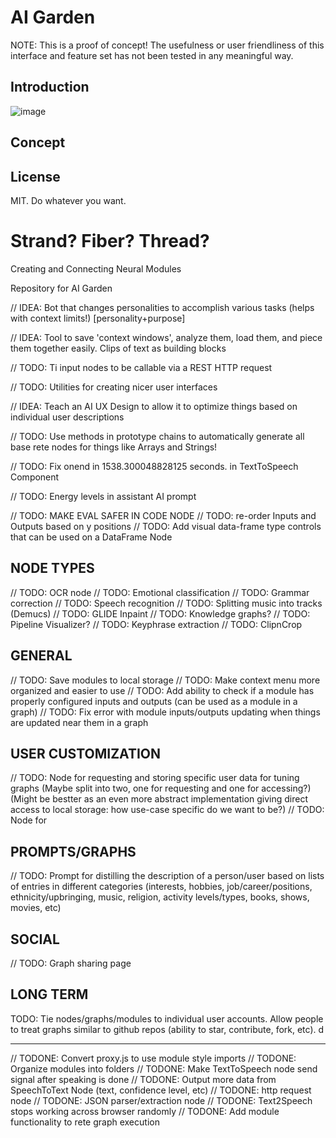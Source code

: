 # AI Garden

NOTE: This is a proof of concept! The usefulness or user friendliness of this interface and feature set has not been tested in any meaningful way.

## Introduction

![image](https://user-images.githubusercontent.com/46331884/229419292-1afd5954-436e-43c1-ba26-a78862b55912.png)


## Concept



## License



MIT. Do whatever you want.





# Strand? Fiber? Thread?

Creating and Connecting Neural Modules

Repository for AI Garden

// IDEA: Bot that changes personalities to accomplish various tasks (helps with context limits!) [personality+purpose]

// IDEA: Tool to save 'context windows', analyze them, load them, and piece them together easily. Clips of text as building blocks

// TODO: Ti input nodes to be callable via a REST HTTP request

// TODO: Utilities for creating nicer user interfaces

// IDEA: Teach an AI UX Design to allow it to optimize things based on individual user descriptions

// TODO: Use methods in prototype chains to automatically generate all base rete nodes for things like Arrays and Strings!

// TODO: Fix onend in 1538.300048828125 seconds. in TextToSpeech Component

// TODO: Energy levels in assistant AI prompt

// TODO: MAKE EVAL SAFER IN CODE NODE
// TODO: re-order Inputs and Outputs based on y positions
// TODO: Add visual data-frame type controls that can be used on a DataFrame Node

## NODE TYPES

// TODO: OCR node
// TODO: Emotional classification
// TODO: Grammar correction
// TODO: Speech recognition
// TODO: Splitting music into tracks (Demucs)
// TODO: GLIDE Inpaint
// TODO: Knowledge graphs?
// TODO: Pipeline Visualizer?
// TODO: Keyphrase extraction
// TODO: ClipnCrop

## GENERAL

// TODO: Save modules to local storage
// TODO: Make context menu more organized and easier to use
// TODO: Add ability to check if a module has properly configured inputs and outputs (can be used as a module in a graph)
// TODO: Fix error with module inputs/outputs updating when things are updated near them in a graph

## USER CUSTOMIZATION

// TODO: Node for requesting and storing specific user data for tuning graphs (Maybe split into two, one for requesting and one for accessing?) (Might be bestter as an even more abstract implementation giving direct access to local storage: how use-case specific do we want to be?)
// TODO: Node for

## PROMPTS/GRAPHS

// TODO: Prompt for distilling the description of a person/user based on lists of entries in different categories (interests, hobbies, job/career/positions, ethnicity/upbringing, music, religion, activity levels/types, books, shows, movies, etc)

## SOCIAL

// TODO: Graph sharing page

## LONG TERM

TODO: Tie nodes/graphs/modules to individual user accounts. Allow people to treat graphs similar to github repos (ability to star, contribute, fork, etc). d

---

// TODONE: Convert proxy.js to use module style imports
// TODONE: Organize modules into folders
// TODONE: Make TextToSpeech node send signal after speaking is done
// TODONE: Output more data from SpeechToText Node (text, confidence level, etc)
// TODONE: http request node
// TODONE: JSON parser/extraction node
// TODONE: Text2Speech stops working across browser randomly
// TODONE: Add module functionality to rete graph execution
